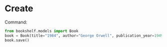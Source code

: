 # Create
Command:
```python
from bookshelf.models import Book
book = Book(title="1984", author="George Orwell", publication_year=1949)
book.save()
